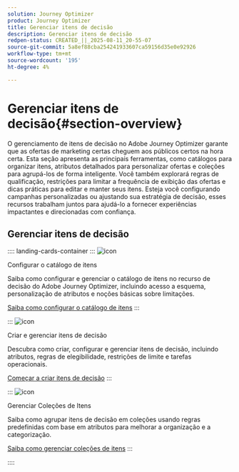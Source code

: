```yaml
---
solution: Journey Optimizer
product: Journey Optimizer
title: Gerenciar itens de decisão
description: Gerenciar itens de decisão
redpen-status: CREATED_||_2025-08-11_20-55-07
source-git-commit: 5a8ef88cba254241933607ca59156d35e0e92926
workflow-type: tm+mt
source-wordcount: '195'
ht-degree: 4%

---
```



# Gerenciar itens de decisão{#section-overview}

O gerenciamento de itens de decisão no Adobe Journey Optimizer garante que as ofertas de marketing certas cheguem aos públicos certos na hora certa. Esta seção apresenta as principais ferramentas, como catálogos para organizar itens, atributos detalhados para personalizar ofertas e coleções para agrupá-los de forma inteligente. Você também explorará regras de qualificação, restrições para limitar a frequência de exibição das ofertas e dicas práticas para editar e manter seus itens. Esteja você configurando campanhas personalizadas ou ajustando sua estratégia de decisão, esses recursos trabalham juntos para ajudá-lo a fornecer experiências impactantes e direcionadas com confiança.

## Gerenciar itens de decisão

:::: landing-cards-container
:::
![icon](https://cdn.experienceleague.adobe.com/icons/gear.svg?lang=pt-BR)

Configurar o catálogo de itens

Saiba como configurar e gerenciar o catálogo de itens no recurso de decisão do Adobe Journey Optimizer, incluindo acesso a esquema, personalização de atributos e noções básicas sobre limitações.

[Saiba como configurar o catálogo de itens](../using/experience-decisioning/catalogs.md)
:::

:::
![icon](https://cdn.experienceleague.adobe.com/icons/list-check.svg?lang=pt-BR)

Criar e gerenciar itens de decisão

Descubra como criar, configurar e gerenciar itens de decisão, incluindo atributos, regras de elegibilidade, restrições de limite e tarefas operacionais.

[Começar a criar itens de decisão](../using/experience-decisioning/items.md)
:::

:::
![icon](https://cdn.experienceleague.adobe.com/icons/puzzle-piece.svg?lang=pt-BR)

Gerenciar Coleções de Itens

Saiba como agrupar itens de decisão em coleções usando regras predefinidas com base em atributos para melhorar a organização e a categorização.

[Saiba como gerenciar coleções de itens](../using/experience-decisioning/collections.md)
:::

::::
